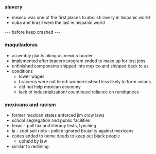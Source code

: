 <!--had issues with keep note crashing and maybe lost all of my notes-->

### slavery
- mexico was one of the first places to abolish lavery in hispanic world
- cuba and brazil were the last in hispanic world

--- before keep crashed ---

### maquiladoras
- assembly plants along us mexico border
- implemented after bracero program ended to make up for lost jobs
- unfinished components shipped into mexico and shipped back to us
- conditions
  - lower wages
  - braceros were not hired: women instead less likely to form unions
  - did not help mexican economy
  - lack of industrialization/ countinued reliance on remittances

### mexicans and racism
- former mexican states enforced jim crow laws
- school segregation and public facilities
- texas - poll tax and literacy tests, lynching
- la - zoot suit riots - police ignored brutality against mexicans
- codes added to home deeds to keep out black people
  - upheld by law
- similar to redlining 